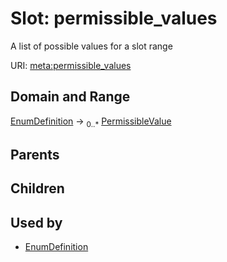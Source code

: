 
# Slot: permissible_values


A list of possible values for a slot range

URI: [meta:permissible_values](https://w3id.org/linkml/meta/permissible_values)


## Domain and Range

[EnumDefinition](EnumDefinition.md) ->  <sub>0..*</sub> [PermissibleValue](PermissibleValue.md)

## Parents


## Children


## Used by

 * [EnumDefinition](EnumDefinition.md)
